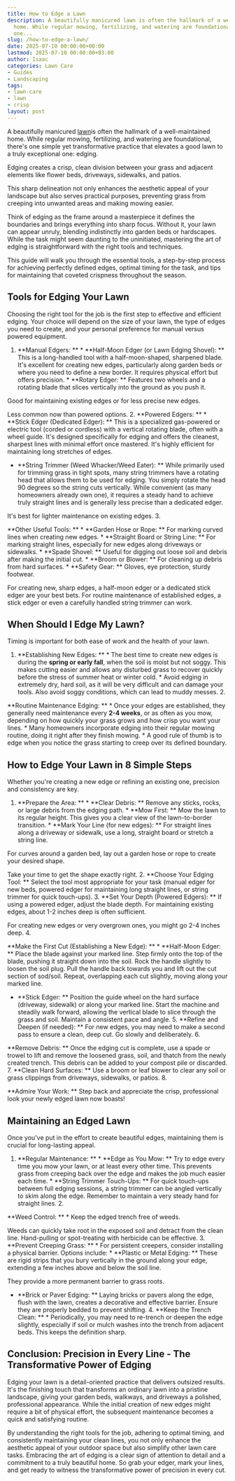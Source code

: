 ```yaml
---
title: How to Edge a Lawn
description: A beautifully manicured lawn is often the hallmark of a well-maintained
  home. While regular mowing, fertilizing, and watering are foundational, there's
  one...
slug: /how-to-edge-a-lawn/
date: 2025-07-10 00:00:00+00:00
lastmod: 2025-07-10 00:00:00+03:00
author: Isaac
categories: Lawn Care
- Guides
- Landscaping
tags:
- lawn-care
- lawn
- crisp
layout: post
---
```

A beautifully manicured [lawn](https://pestpolicy.com/10-essential-lawn-and-garden-tools-for-fall/)is often the hallmark of a well-maintained home. While regular mowing, fertilizing, and watering are foundational, there's one simple yet transformative practice that elevates a good lawn to a truly exceptional one: edging.

Edging creates a crisp, clean division between your grass and adjacent elements like flower beds, driveways, sidewalks, and patios.

This sharp delineation not only enhances the aesthetic appeal of your landscape but also serves practical purposes, preventing grass from creeping into unwanted areas and making mowing easier.

Think of edging as the frame around a masterpiece it defines the boundaries and brings everything into sharp focus. Without it, your lawn can appear unruly, blending indistinctly into garden beds or hardscapes. While the task might seem daunting to the uninitiated, mastering the art of edging is straightforward with the right tools and techniques.

This guide will walk you through the essential tools, a step-by-step process for achieving perfectly defined edges, optimal timing for the task, and tips for maintaining that coveted crispness throughout the season.

##  Tools for Edging Your Lawn

Choosing the right tool for the job is the first step to effective and efficient edging. Your choice will depend on the size of your lawn, the type of edges you need to create, and your personal preference for manual versus powered equipment.

1. **Manual Edgers: ** * **Half-Moon Edger (or Lawn Edging Shovel): ** This is a long-handled tool with a half-moon-shaped, sharpened blade. It's excellent for creating new edges, particularly along garden beds or where you need to define a new border. It requires physical effort but offers precision. * **Rotary Edger: ** Features two wheels and a rotating blade that slices vertically into the ground as you push it.

Good for maintaining existing edges or for less precise new edges.

Less common now than powered options. 2. **Powered Edgers: ** * **Stick Edger (Dedicated Edger): ** This is a specialized gas-powered or electric tool (corded or cordless) with a vertical rotating blade, often with a wheel guide. It's designed specifically for edging and offers the cleanest, sharpest lines with minimal effort once mastered. It's highly efficient for maintaining long stretches of edges.

* **String Trimmer (Weed Whacker/Weed Eater): ** While primarily used for trimming grass in tight spots, many string trimmers have a rotating head that allows them to be used for edging. You simply rotate the head 90 degrees so the string cuts vertically. While convenient (as many homeowners already own one), it requires a steady hand to achieve truly straight lines and is generally less precise than a dedicated edger.

It's best for lighter maintenance on existing edges. 3.

**Other Useful Tools: ** * **Garden Hose or Rope: ** For marking curved lines when creating new edges. * **Straight Board or String Line: ** For marking straight lines, especially for new edges along driveways or sidewalks. * **Spade Shovel: ** Useful for digging out loose soil and debris after making the initial cut. * **Broom or Blower: ** For cleaning up debris from hard surfaces. * **Safety Gear: ** Gloves, eye protection, sturdy footwear.

For creating new, sharp edges, a half-moon edger or a dedicated stick edger are your best bets. For routine maintenance of established edges, a stick edger or even a carefully handled string trimmer can work.

##  When Should I Edge My Lawn?

Timing is important for both ease of work and the health of your lawn.

1. **Establishing New Edges: ** * The best time to create new edges is during the **spring or early fall**, when the soil is moist but not soggy. This makes cutting easier and allows any disturbed grass to recover quickly before the stress of summer heat or winter cold. * Avoid edging in extremely dry, hard soil, as it will be very difficult and can damage your tools. Also avoid soggy conditions, which can lead to muddy messes. 2.

**Routine Maintenance Edging: ** * Once your edges are established, they generally need maintenance every **2-4 weeks**, or as often as you mow, depending on how quickly your grass grows and how crisp you want your lines. * Many homeowners incorporate edging into their regular mowing routine, doing it right after they finish mowing. * A good rule of thumb is to edge when you notice the grass starting to creep over its defined boundary.

##  How to Edge Your Lawn in 8 Simple Steps

Whether you're creating a new edge or refining an existing one, precision and consistency are key.

1. **Prepare the Area: ** * **Clear Debris: ** Remove any sticks, rocks, or large debris from the edging path. * **Mow First: ** Mow the lawn to its regular height. This gives you a clear view of the lawn-to-border transition. * **Mark Your Line (for new edges): ** For straight lines along a driveway or sidewalk, use a long, straight board or stretch a string line.

For curves around a garden bed, lay out a garden hose or rope to create your desired shape.

Take your time to get the shape exactly right. 2. **Choose Your Edging Tool: ** Select the tool most appropriate for your task (manual edger for new beds, powered edger for maintaining long straight lines, or string trimmer for quick touch-ups). 3. **Set Your Depth (Powered Edgers): ** If using a powered edger, adjust the blade depth. For maintaining existing edges, about 1-2 inches deep is often sufficient.

For creating new edges or very overgrown ones, you might go 2-4 inches deep. 4.

**Make the First Cut (Establishing a New Edge): ** * **Half-Moon Edger: ** Place the blade against your marked line. Step firmly onto the top of the blade, pushing it straight down into the soil. Rock the handle slightly to loosen the soil plug. Pull the handle back towards you and lift out the cut section of sod/soil. Repeat, overlapping each cut slightly, moving along your marked line.

* **Stick Edger: ** Position the guide wheel on the hard surface (driveway, sidewalk) or along your marked line. Start the machine and steadily walk forward, allowing the vertical blade to slice through the grass and soil. Maintain a consistent pace and angle. 5. **Refine and Deepen (if needed): ** For new edges, you may need to make a second pass to ensure a clean, deep cut. Go slowly and deliberately. 6.

**Remove Debris: ** Once the edging cut is complete, use a spade or trowel to lift and remove the loosened grass, soil, and thatch from the newly created trench. This debris can be added to your compost pile or discarded. 7. **Clean Hard Surfaces: ** Use a broom or leaf blower to clear any soil or grass clippings from driveways, sidewalks, or patios. 8.

**Admire Your Work: ** Step back and appreciate the crisp, professional look your newly edged lawn now boasts!

##  Maintaining an Edged Lawn

Once you've put in the effort to create beautiful edges, maintaining them is crucial for long-lasting appeal.

1. **Regular Maintenance: ** * **Edge as You Mow: ** Try to edge every time you mow your lawn, or at least every other time. This prevents grass from creeping back over the edge and makes the job much easier each time. * **String Trimmer Touch-Ups: ** For quick touch-ups between full edging sessions, a string trimmer can be angled vertically to skim along the edge. Remember to maintain a very steady hand for straight lines. 2.

**Weed Control: ** * Keep the edged trench free of weeds.

Weeds can quickly take root in the exposed soil and detract from the clean line. Hand-pulling or spot-treating with herbicide can be effective. 3. **Prevent Creeping Grass: ** * For persistent creepers, consider installing a physical barrier. Options include: * **Plastic or Metal Edging: ** These are rigid strips that you bury vertically in the ground along your edge, extending a few inches above and below the soil line.

They provide a more permanent barrier to grass roots.

* **Brick or Paver Edging: ** Laying bricks or pavers along the edge, flush with the lawn, creates a decorative and effective barrier. Ensure they are properly bedded to prevent shifting. 4. **Keep the Trench Clean: ** * Periodically, you may need to re-trench or deepen the edge slightly, especially if soil or mulch washes into the trench from adjacent beds. This keeps the definition sharp.

##  Conclusion: Precision in Every Line - The Transformative Power of Edging

Edging your lawn is a detail-oriented practice that delivers outsized results. It's the finishing touch that transforms an ordinary lawn into a pristine landscape, giving your garden beds, walkways, and driveways a polished, professional appearance. While the initial creation of new edges might require a bit of physical effort, the subsequent maintenance becomes a quick and satisfying routine.

By understanding the right tools for the job, adhering to optimal timing, and consistently maintaining your clean lines, you not only enhance the aesthetic appeal of your outdoor space but also simplify other lawn care tasks. Embracing the art of edging is a clear sign of attention to detail and a commitment to a truly beautiful home. So grab your edger, mark your lines, and get ready to witness the transformative power of precision in every cut.